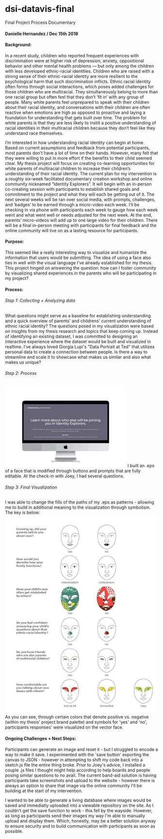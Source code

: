 # dsi-datavis-final
Final Project Process Documentary
#### Danielle Hernandez / Dec 15th 2018
#### Background:
In a recent study, children who reported frequent experiences with discrimination were at higher risk of depression, anxiety, oppositional behavior and other mental health problems — but only among the children with less developed ethnic-racial identities. Children who are raised with a strong sense of their ethnic-racial identity are more resilient to the psychological harm that such discrimination inflicts. Ethnic racial identity often forms through social interactions, which poses added challenges for those children who are multiracial. They simultaneously belong to more than one racial group but often feel that they don’t ‘fit in’ with any group of people. Many white parents feel unprepared to speak with their children about their racial identity, and conversations with their children are often reactive when emotions are high as opposed to proactive and laying a foundation for understanding that gets built over time. The problem for white parents is that they are less likely to instill a positive understanding of racial identities in their multiracial children because they don’t feel like they understand race themselves. 

I’m interested in how understanding racial identity can begin at home. Based on current assumptions and feedback from potential participants, most parents don’t have a lot of time on their hands. However, many felt that they were willing to put in more effort if the benefits to their child seemed clear.  My thesis project will focus on creating co-learning opportunities for white parents of multiracial children to increase their children’s understanding of their racial identity. The current plan for my intervention is a roughly six-week facilitated documentary creation workshop and online community nicknamed “Identity Explorers”. It will begin with an in-person co-creating session with participants to establish shared goals and commitment to the project and what they will each be getting out of it. The next several weeks will be ran over social media, with prompts, challenges, and ‘badges’ to be earned through a micro-video each week. I’ll be checking in via phone with participants each week to gauge how each week went and what went well or needs adjusted for the next week. At the end, parents’ micro-videos will add up to one large video for their children. There will be a final in-person meeting with participants for final feedback and the online community will live on as a lasting resource for participants. 

#### Purpose: 
This seemed like a really interesting way to visualize and humanize the information that users would be submitting. The idea of using a face also ties in well with the visual language I’ve already established for my thesis. This project hinged on answering the question: how can I foster community by visualizing shared experiences in the parents who will be participating in my project?
#### Process:
###### Step 1: Collecting + Analyzing data
What questions might serve as a baseline for establishing understanding and a quick overview of parents' and childrens' current understanding of ethnic racial identity? The questions posed in my visualization were based on insights from my thesis research and topics that keep coming up. Instead of identifying an existing dataset, I was committed to designing an interactive experience where the dataset would be built and visualized in realtime. I’ve always loved Giorgia Lupi's "Data Portrait at Ted" that utilizes personal data to create a connection between people. Is there a way to streamline and scale it to showcase what makes us similar and also what makes us unique? 

###### Step 2: Process
![I'm an image](https://raw.githubusercontent.com/danihernandezdesign/finalproject/master/DataVizConcept2.gif)
I built an .eps of a face that is modified through buttons and prompts that are fully editable. At the check-in with Joey, I had several questions. 

###### Step 3: Final Visualization
I was able to change the fills of the paths of my .eps as patterns - allowing me to build in additional meaning to the visualization through symbolism. The key is below:
![I'm an image](https://raw.githubusercontent.com/danihernandezdesign/finalproject/master/Key.jpg)
As you can see, through certain colors that denote positive vs. negative (within my thesis' project brand palette) and symbols for 'yes' and 'no', participants responses' were visualized on the vector face. 

#### Ongoing Challenges + Next Steps:
Participants can generate an image and reset it - but I struggled to encode a way to make it save. I experimented with the 'save button' exporting the canvas to JSON - however in attempting to shift my code back into a sketch.js file the entire thing broke. Prior to Joey's advice, I installed a couple .js files I thought might help according to help boards and people posing similar questions to no avail. The current band-aid solution is having participants take screenshots and upload to the website - however there is always an option to share that image via the online community I'll be building at the start of my intervention. 

I wanted to be able to generate a living database where images would be saved and immediatly uploaded into a viewable repository on the site. As I couldn't get the save function to work - this fell by the wayside. However, as long as participants send their images my way I'm able to manually upload and display them. Which, honestly, may be a better solution anyway to ensure security and to build communication with participants as soon as possible. 

